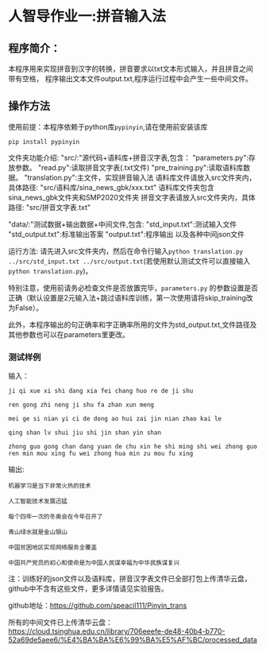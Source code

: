# 人智导作业一:拼音输入法
## 程序简介：
本程序用来实现拼音到汉字的转换，拼音要求以txt文本形式输入，并且拼音之间带有空格，
程序输出文本文件output.txt,程序运行过程中会产生一些中间文件。

## 操作方法
使用前提：本程序依赖于python库`pypinyin`,请在使用前安装该库

```pip install pypinyin```

文件夹功能介绍:
"src/:"源代码+语料库+拼音汉字表,包含：
"parameters.py":存放参数。
"read.py":读取拼音文字表(.txt文件)
"pre_training.py":读取语料库数据。
"translation.py":主文件，实现拼音输入法
语料库文件请放入src文件夹内，具体路径:
"src/语料库/sina_news_gbk/xxx.txt"
语料库文件夹包含sina_news_gbk文件夹和SMP2020文件夹
拼音文字表请放入src文件夹内，具体路径:
"src/拼音文字表.txt"
 
"data/:"测试数据+输出数据+中间文件,包含:
"std_input.txt":测试输入文件
"std_output.txt":标准输出答案
"output.txt":程序输出
以及各种中间json文件

运行方法: 请先进入src文件夹内，然后在命令行输入`python translation.py ../src/std_input.txt ../src/output.txt`(若使用默认测试文件可以直接输入`python translation.py`)。

特别注意，使用前请务必检查文件是否放置完毕，`parameters.py` 的参数设置是否正确（默认设置是2元输入法+跳过语料库训练，第一次使用请将skip_training改为False）。

此外，本程序输出的句正确率和字正确率所用的文件为std_output.txt,文件路径及其他参数也可以在parameters里更改。

### 测试样例
输入：
```
ji qi xue xi shi dang xia fei chang huo re de ji shu

ren gong zhi neng ji shu fa zhan xun meng

mei ge si nian yi ci de dong ao hui zai jin nian zhao kai le

qing shan lv shui jiu shi jin shan yin shan

zhong guo gong chan dang yuan de chu xin he shi ming shi wei zhong guo ren min mou xing fu wei zhong hua min zu mou fu xing
```
输出:
```
机器学习是当下非常火热的技术

人工智能技术发展迅猛

每个四年一次的冬奥会在今年召开了

青山绿水就是金山银山

中国贫困地区实现网络服务全覆盖

中国共产党员的初心和使命是为中国人民谋幸福为中华民族谋复兴
```



注：训练好的json文件以及语料库，拼音汉字表文件已全部打包上传清华云盘，github中不含有这些文件，更多详情请见实验报告。

github地址：https://github.com/speacil111/Pinyin_trans

所有的中间文件已上传清华云盘：https://cloud.tsinghua.edu.cn/library/706eeefe-de48-40b4-b770-52a69de5aee6/%E4%BA%BA%E6%99%BA%E5%AF%BC/processed_data
 
 
 